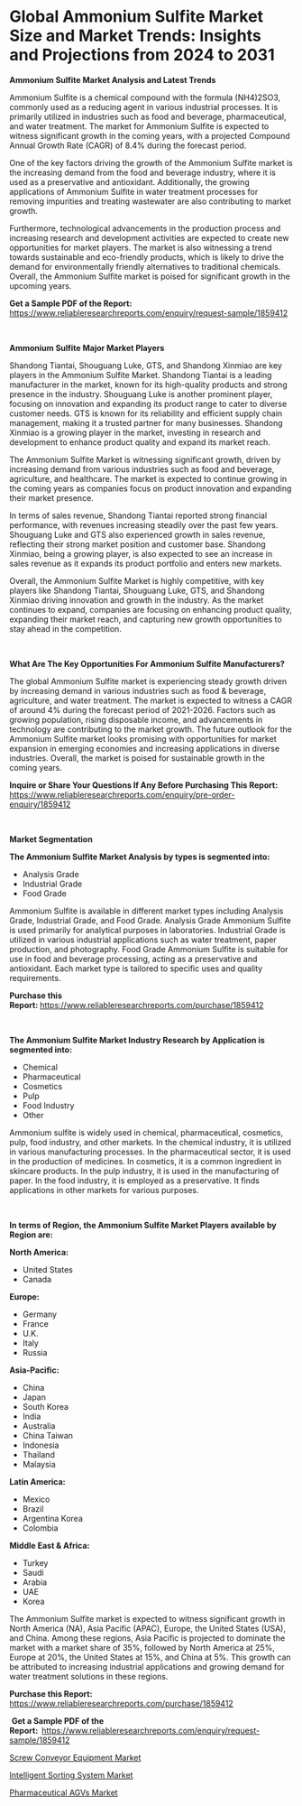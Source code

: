 <p><h1>Global Ammonium Sulfite Market Size and Market Trends: Insights and Projections from 2024 to 2031</h1></p><p><strong>Ammonium Sulfite Market Analysis and Latest Trends</strong></p>
<p><p>Ammonium Sulfite is a chemical compound with the formula (NH4)2SO3, commonly used as a reducing agent in various industrial processes. It is primarily utilized in industries such as food and beverage, pharmaceutical, and water treatment. The market for Ammonium Sulfite is expected to witness significant growth in the coming years, with a projected Compound Annual Growth Rate (CAGR) of 8.4% during the forecast period.</p><p>One of the key factors driving the growth of the Ammonium Sulfite market is the increasing demand from the food and beverage industry, where it is used as a preservative and antioxidant. Additionally, the growing applications of Ammonium Sulfite in water treatment processes for removing impurities and treating wastewater are also contributing to market growth.</p><p>Furthermore, technological advancements in the production process and increasing research and development activities are expected to create new opportunities for market players. The market is also witnessing a trend towards sustainable and eco-friendly products, which is likely to drive the demand for environmentally friendly alternatives to traditional chemicals. Overall, the Ammonium Sulfite market is poised for significant growth in the upcoming years.</p></p>
<p><strong>Get a Sample PDF of the Report:&nbsp;</strong> <a href="https://www.reliableresearchreports.com/enquiry/request-sample/1859412">https://www.reliableresearchreports.com/enquiry/request-sample/1859412</a></p>
<p>&nbsp;</p>
<p><strong>Ammonium Sulfite Major Market Players</strong></p>
<p><p>Shandong Tiantai, Shouguang Luke, GTS, and Shandong Xinmiao are key players in the Ammonium Sulfite Market. Shandong Tiantai is a leading manufacturer in the market, known for its high-quality products and strong presence in the industry. Shouguang Luke is another prominent player, focusing on innovation and expanding its product range to cater to diverse customer needs. GTS is known for its reliability and efficient supply chain management, making it a trusted partner for many businesses. Shandong Xinmiao is a growing player in the market, investing in research and development to enhance product quality and expand its market reach.</p><p>The Ammonium Sulfite Market is witnessing significant growth, driven by increasing demand from various industries such as food and beverage, agriculture, and healthcare. The market is expected to continue growing in the coming years as companies focus on product innovation and expanding their market presence.</p><p>In terms of sales revenue, Shandong Tiantai reported strong financial performance, with revenues increasing steadily over the past few years. Shouguang Luke and GTS also experienced growth in sales revenue, reflecting their strong market position and customer base. Shandong Xinmiao, being a growing player, is also expected to see an increase in sales revenue as it expands its product portfolio and enters new markets.</p><p>Overall, the Ammonium Sulfite Market is highly competitive, with key players like Shandong Tiantai, Shouguang Luke, GTS, and Shandong Xinmiao driving innovation and growth in the industry. As the market continues to expand, companies are focusing on enhancing product quality, expanding their market reach, and capturing new growth opportunities to stay ahead in the competition.</p></p>
<p>&nbsp;</p>
<p><strong>What Are The Key Opportunities For Ammonium Sulfite Manufacturers?</strong></p>
<p><p>The global Ammonium Sulfite market is experiencing steady growth driven by increasing demand in various industries such as food & beverage, agriculture, and water treatment. The market is expected to witness a CAGR of around 4% during the forecast period of 2021-2026. Factors such as growing population, rising disposable income, and advancements in technology are contributing to the market growth. The future outlook for the Ammonium Sulfite market looks promising with opportunities for market expansion in emerging economies and increasing applications in diverse industries. Overall, the market is poised for sustainable growth in the coming years.</p></p>
<p><strong>Inquire or Share Your Questions If Any Before Purchasing This Report:</strong> <a href="https://www.reliableresearchreports.com/enquiry/pre-order-enquiry/1859412">https://www.reliableresearchreports.com/enquiry/pre-order-enquiry/1859412</a></p>
<p>&nbsp;</p>
<p><strong>Market Segmentation</strong></p>
<p><strong>The Ammonium Sulfite Market Analysis by types is segmented into:</strong></p>
<p><ul><li>Analysis Grade</li><li>Industrial Grade</li><li>Food Grade</li></ul></p>
<p><p>Ammonium Sulfite is available in different market types including Analysis Grade, Industrial Grade, and Food Grade. Analysis Grade Ammonium Sulfite is used primarily for analytical purposes in laboratories. Industrial Grade is utilized in various industrial applications such as water treatment, paper production, and photography. Food Grade Ammonium Sulfite is suitable for use in food and beverage processing, acting as a preservative and antioxidant. Each market type is tailored to specific uses and quality requirements.</p></p>
<p><strong>Purchase this Report:&nbsp;</strong><a href="https://www.reliableresearchreports.com/purchase/1859412">https://www.reliableresearchreports.com/purchase/1859412</a></p>
<p>&nbsp;</p>
<p><strong>The Ammonium Sulfite Market Industry Research by Application is segmented into:</strong></p>
<p><ul><li>Chemical</li><li>Pharmaceutical</li><li>Cosmetics</li><li>Pulp</li><li>Food Industry</li><li>Other</li></ul></p>
<p><p>Ammonium sulfite is widely used in chemical, pharmaceutical, cosmetics, pulp, food industry, and other markets. In the chemical industry, it is utilized in various manufacturing processes. In the pharmaceutical sector, it is used in the production of medicines. In cosmetics, it is a common ingredient in skincare products. In the pulp industry, it is used in the manufacturing of paper. In the food industry, it is employed as a preservative. It finds applications in other markets for various purposes.</p></p>
<p>&nbsp;</p>
<p><strong>In terms of Region, the Ammonium Sulfite Market Players available by Region are:</strong></p>
<p>
    <p> <strong> North America: </strong>
        <ul>
            <li>United States</li>
            <li>Canada</li>
        </ul>
        </p> 
    <p> <strong> Europe: </strong>
        <ul>
            <li>Germany</li>
            <li>France</li>
            <li>U.K.</li>
            <li>Italy</li>
            <li>Russia</li>
        </ul>
        </p> 
    <p> <strong> Asia-Pacific: </strong>
        <ul>
            <li>China</li>
            <li>Japan</li>
            <li>South Korea</li>
            <li>India</li>
            <li>Australia</li>
            <li>China Taiwan</li>
            <li>Indonesia</li>
            <li>Thailand</li>
            <li>Malaysia</li>
        </ul>
        </p> 
    <p> <strong> Latin America: </strong>
        <ul>
            <li>Mexico</li>
            <li>Brazil</li>
            <li>Argentina Korea</li>
            <li>Colombia</li>
        </ul>
        </p> 
    <p> <strong> Middle East & Africa: </strong>
        <ul>
            <li>Turkey</li>
            <li>Saudi</li>
            <li>Arabia</li>
            <li>UAE</li>
            <li>Korea</li>
        </ul>
    </p>
    </p>
<p><p>The Ammonium Sulfite market is expected to witness significant growth in North America (NA), Asia Pacific (APAC), Europe, the United States (USA), and China. Among these regions, Asia Pacific is projected to dominate the market with a market share of 35%, followed by North America at 25%, Europe at 20%, the United States at 15%, and China at 5%. This growth can be attributed to increasing industrial applications and growing demand for water treatment solutions in these regions.</p></p>
<p><strong>Purchase this Report: </strong><a href="https://www.reliableresearchreports.com/purchase/1859412">https://www.reliableresearchreports.com/purchase/1859412</a></p>
<p>&nbsp;<strong>Get a Sample PDF of the Report:&nbsp;&nbsp;</strong><a href="https://www.reliableresearchreports.com/enquiry/request-sample/1859412">https://www.reliableresearchreports.com/enquiry/request-sample/1859412</a></p>
<p><strong></strong></p>
<p><p><a href="https://view.publitas.com/reportprime-1/screw-conveyor-equipment-market-analysis-and-market-size-global-industry-overview-market-segmentation-and-forecast-2023-to-2030/">Screw Conveyor Equipment Market</a></p><p><a href="https://view.publitas.com/reportprime-1/global-intelligent-sorting-system-market-by-types-applications-and-major-players-with-regional-growth-rate-analysis-and-development-situation-from-2023-to-2030/">Intelligent Sorting System Market</a></p><p><a href="https://view.publitas.com/reportprime-1/pharmaceutical-agvs-market-a-comprehensive-report-of-its-market-share-growth-trends-2023-2030/">Pharmaceutical AGVs Market</a></p></p>